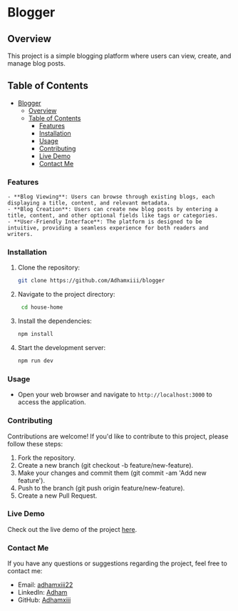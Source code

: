 # Blogger

## Overview

This project is a simple blogging platform where users can view, create, and manage blog posts.

## Table of Contents

- [Blogger](#blogger)
  - [Overview](#overview)
  - [Table of Contents](#table-of-contents)
    - [Features](#features)
    - [Installation](#installation)
    - [Usage](#usage)
    - [Contributing](#contributing)
    - [Live Demo](#live-demo)
    - [Contact Me](#contact-me)

### Features

    - **Blog Viewing**: Users can browse through existing blogs, each displaying a title, content, and relevant metadata.
    - **Blog Creation**: Users can create new blog posts by entering a title, content, and other optional fields like tags or categories.
    - **User-Friendly Interface**: The platform is designed to be intuitive, providing a seamless experience for both readers and writers.

### Installation

1. Clone the repository:

   ```bash
   git clone https://github.com/Adhamxiii/blogger
   ```

2. Navigate to the project directory:

   ```bash
    cd house-home
   ```

3. Install the dependencies:

   ```bash
   npm install
   ```

4. Start the development server:

   ```bash
   npm run dev
   ```

### Usage

- Open your web browser and navigate to `http://localhost:3000` to access the application.

### Contributing

Contributions are welcome! If you'd like to contribute to this project, please follow these steps:

1. Fork the repository.
2. Create a new branch (git checkout -b feature/new-feature).
3. Make your changes and commit them (git commit -am 'Add new feature').
4. Push to the branch (git push origin feature/new-feature).
5. Create a new Pull Request.

### Live Demo

Check out the live demo of the project [here](https://house-home.vercel.app/).

### Contact Me

If you have any questions or suggestions regarding the project, feel free to contact me:

- Email: [adhamxiii22](mailto:adhamxiii22@gmail.com)
- LinkedIn: [Adham](https://www.linkedin.com/in/adhamnasser/)
- GitHub: [Adhamxiii](https://github.com/Adhamxiii)
